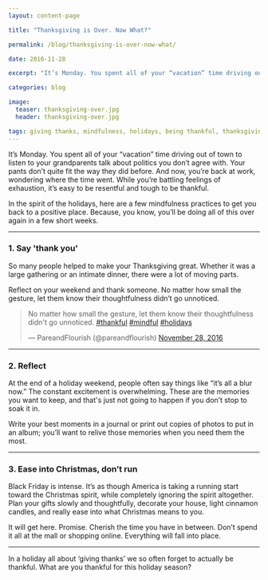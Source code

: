 ```yaml
---
layout: content-page

title: "Thanksgiving is Over. Now What?"

permalink: /blog/thanksgiving-is-over-now-what/

date: 2016-11-28

excerpt: "It’s Monday. You spent all of your “vacation” time driving out of town to listen to your grandparents talk about politics you don’t agree with. Your pants don’t quite fit the way they did before. And now, you’re back at work, wondering where the time went."

categories: blog

image:
  teaser: thanksgiving-over.jpg
  header: thanksgiving-over.jpg

tags: giving thanks, mindfulness, holidays, being thankful, thanksgiving
---
```


It’s Monday. You spent all of your “vacation” time driving out of town to listen to your grandparents talk about politics you don’t agree with. Your pants don’t quite fit the way they did before. And now, you’re back at work, wondering where the time went. While you’re battling feelings of exhaustion, it’s easy to be resentful and tough to be thankful.   


In the spirit of the holidays, here are a few mindfulness practices to get you back to a positive place. Because, you know, you’ll be doing all of this over again in a few short weeks. 

<hr class="secondary">

### 1. Say 'thank you'
So many people helped to make your Thanksgiving great. Whether it was a large gathering or an intimate dinner, there were a lot of moving parts. 


Reflect on your weekend and thank someone. No matter how small the gesture, let them know their thoughtfulness didn’t go unnoticed. 

<blockquote class="twitter-tweet tw-align-center" data-lang="en"><p lang="en" dir="ltr">No matter how small the gesture, let them know their thoughtfulness didn&#39;t go unnoticed. <a href="https://twitter.com/hashtag/thankful?src=hash">#thankful</a> <a href="https://twitter.com/hashtag/mindful?src=hash">#mindful</a> <a href="https://twitter.com/hashtag/holidays?src=hash">#holidays</a></p>&mdash; PareandFlourish (@pareandflourish) <a href="https://twitter.com/pareandflourish/status/803264326836568065">November 28, 2016</a></blockquote>
<script async src="//platform.twitter.com/widgets.js" charset="utf-8"></script>

<hr class="secondary">

### 2. Reflect
At the end of a holiday weekend, people often say things like “it’s all a blur now.” The constant excitement is overwhelming. These are the memories you want to keep, and that's just not going to happen if you don’t stop to soak it in. 


Write your best moments in a journal or print out copies of photos to put in an album; you’ll want to relive those memories when you need them the most.

<hr class="secondary">

### 3. Ease into Christmas, don’t run
Black Friday is intense. It’s as though America is taking a running start toward the Christmas spirit, while completely ignoring the spirit altogether. Plan your gifts slowly and thoughtfully, decorate your house, light cinnamon candles, and really ease into what Christmas means to you. 


It will get here. Promise. Cherish the time you have in between. Don’t spend it all at the mall or shopping online. Everything will fall into place. 

<hr class="secondary">

In a holiday all about ‘giving thanks’ we so often forget to actually be thankful. What are you thankful for this holiday season?